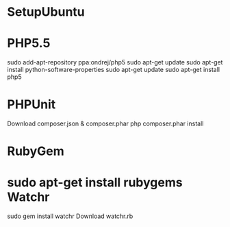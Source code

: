 SetupUbuntu
===========
PHP5.5
======
 sudo add-apt-repository ppa:ondrej/php5
 sudo apt-get update
 sudo apt-get install python-software-properties
 sudo apt-get update
 sudo apt-get install php5
 
PHPUnit
=======
 Download composer.json & composer.phar
 php composer.phar install

RubyGem
=======
 sudo apt-get install rubygems
Watchr
======
 sudo gem install watchr
 Download watchr.rb
